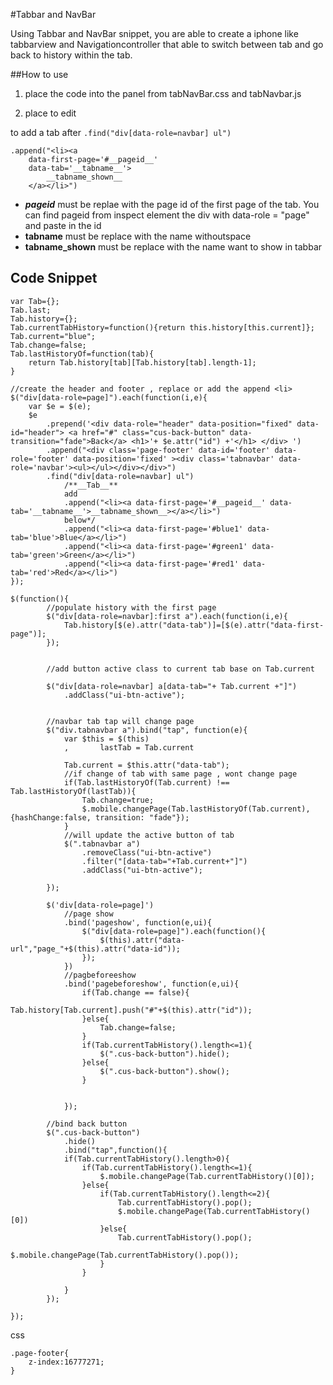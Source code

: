 #Tabbar and NavBar

Using Tabbar and NavBar snippet, you are able to create a iphone like tabbarview and Navigationcontroller that able to switch between tab and go back to history within the tab.


##How to use

1) place the code into the panel from tabNavBar.css and tabNavbar.js

2) place to edit

to add a tab after `.find("div[data-role=navbar] ul")`

    .append("<li><a 
        data-first-page='#__pageid__' 
        data-tab='__tabname__'>
            __tabname_shown__
        </a></li>")

- **___pageid___** must be replae with the page id of the first page of the tab. You can find pageid from inspect element the div with data-role = "page" and paste in the id
- **__tabname__** must be replace with the name withoutspace
- **__tabname_shown__** must be replace with the name want to show in tabbar

## Code Snippet


    var Tab={};
    Tab.last;
    Tab.history={};
    Tab.currentTabHistory=function(){return this.history[this.current]};
    Tab.current="blue";
    Tab.change=false;
    Tab.lastHistoryOf=function(tab){
        return Tab.history[tab][Tab.history[tab].length-1];
    }
    
    //create the header and footer , replace or add the append <li>
    $("div[data-role=page]").each(function(i,e){
    	var $e = $(e);
    	$e
    		.prepend('<div data-role="header" data-position="fixed" data-id="header"> <a href="#" class="cus-back-button" data-transition="fade">Back</a> <h1>'+ $e.attr("id") +'</h1> </div> ')
    		.append("<div class='page-footer' data-id='footer' data-role='footer' data-position='fixed' ><div class='tabnavbar' data-role='navbar'><ul></ul></div></div>")
    		.find("div[data-role=navbar] ul")
    			/**__Tab__**
    			add 
    			.append("<li><a data-first-page='#__pageid__' data-tab='__tabname__'>__tabname_shown__></a></li>") 
    			below*/
    			.append("<li><a data-first-page='#blue1' data-tab='blue'>Blue</a></li>")
    			.append("<li><a data-first-page='#green1' data-tab='green'>Green</a></li>")
    			.append("<li><a data-first-page='#red1' data-tab='red'>Red</a></li>")
    });
    	
    $(function(){
    		//populate history with the first page
    		$("div[data-role=navbar]:first a").each(function(i,e){
    			Tab.history[$(e).attr("data-tab")]=[$(e).attr("data-first-page")];
    		});
    
    		
    		//add button active class to current tab base on Tab.current
    
    		$("div[data-role=navbar] a[data-tab="+ Tab.current +"]")
    			.addClass("ui-btn-active");
    		
    		
    		//navbar tab tap will change page
    		$("div.tabnavbar a").bind("tap", function(e){
    			var $this = $(this)
    			,		lastTab = Tab.current
    			
    			Tab.current = $this.attr("data-tab");
    			//if change of tab with same page , wont change page
    			if(Tab.lastHistoryOf(Tab.current) !== Tab.lastHistoryOf(lastTab)){
    				Tab.change=true;
    				$.mobile.changePage(Tab.lastHistoryOf(Tab.current),{hashChange:false, transition: "fade"});
    			}
    			//will update the active button of tab
    			$(".tabnavbar a")
    				.removeClass("ui-btn-active")
    				.filter("[data-tab="+Tab.current+"]")
    				.addClass("ui-btn-active");
    				
    		});
    		
    		$('div[data-role=page]')
    			//page show
    			.bind('pageshow', function(e,ui){
    				$("div[data-role=page]").each(function(){
    					$(this).attr("data-url","page_"+$(this).attr("data-id"));
    				});
    			})
    			//pagbeforeeshow
    			.bind('pagebeforeshow', function(e,ui){
    				if(Tab.change == false){
    					Tab.history[Tab.current].push("#"+$(this).attr("id"));
    				}else{
    					Tab.change=false;
    				}
    				if(Tab.currentTabHistory().length<=1){
    					$(".cus-back-button").hide();
    				}else{
    					$(".cus-back-button").show();
    				}
    				
    				
    			});
    		
    		//bind back button
    		$(".cus-back-button")
    			.hide()
    			.bind("tap",function(){
    			if(Tab.currentTabHistory().length>0){
    				if(Tab.currentTabHistory().length<=1){
    					$.mobile.changePage(Tab.currentTabHistory()[0]);
    				}else{
    					if(Tab.currentTabHistory().length<=2){
    						Tab.currentTabHistory().pop();
    						$.mobile.changePage(Tab.currentTabHistory()[0])
    					}else{
    						Tab.currentTabHistory().pop();
    						$.mobile.changePage(Tab.currentTabHistory().pop());
    					}
    				}
    				
    			}
    		});
    		
    });



css

    .page-footer{
    	z-index:16777271;
    }

